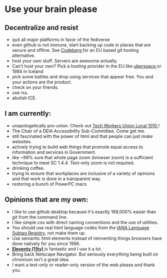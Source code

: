 # Use your brain please

## Decentralize and resist
- quit all major platforms in favor of the fediverse
- even github is not immune, start backing up code in places that are secure and offline. See <a href="https://codeberg.org/"> Codeberg </a> for an EU based git hosting alternative.
- host your own stuff. Servers are awesome actually.
- Can't host your own? Pick a hosting provider in the EU like <a href="https://uberspace.de/"> uberspace </a> or 1984 in Iceland
- pick some battles and drop using services that appear free. You and your actions are the product.
- check on your friends.
- use rss.
- abolish ICE. 

## I am currently:
- unapologetically pro-union. Check out <a href="https://www.techworkersunion-1010.org/"> Tech Workers Union Local 1010 </a>!
- The Chair of a DEIA Accessibility Sub-Committee. Come get me. 
- still fascinated with the power of html and that people can just *make* websites.
- actively trying to build web things that promote equal access to information and services in Government.
- like ~99% sure that whole page zoom (browser zoom) is a sufficient technique to meet SC 1.4.4. Text-only zoom is not required.
- drinking coffee.
- trying to ensure that workplaces are inclusive of a variety of opinions and that work is done in a transparent way.
- restoring a bunch of PowerPC macs

## Opinions that are my own:
- I like to use github desktop because it's exactly 168,000% easier than git from the command line.
- I like simple css with direct naming conventions and the use of utilities.
- You should use real html language codes from the <a href="https://www.iana.org/assignments/language-subtag-registry/language-subtag-registry"> IANA Language Subtag Registry</a>, not make them up. 
- Use semantic html elements instead of reinventing things browsers have done natively for you since 1996.
- <a href="https://www.11ty.dev/"> <strong>Eleventy (11ty)</strong> </a> is fantastic and I use it a lot.
- Bring back Netscape Navigator. But seriously everything being built on chromium isn't a great idea.
- I want a text-only or reader-only version of the web please and thank you.
